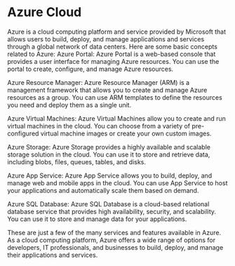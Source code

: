# Azure Cloud
Azure is a cloud computing platform and service provided by Microsoft that allows users to build, deploy, and manage applications and services through a global network of data centers. Here are some basic concepts related to Azure:
Azure Portal: Azure Portal is a web-based console that provides a user interface for managing Azure resources. You can use the portal to create, configure, and manage Azure resources.

Azure Resource Manager: Azure Resource Manager (ARM) is a management framework that allows you to create and manage Azure resources as a group. You can use ARM templates to define the resources you need and deploy them as a single unit.

Azure Virtual Machines: Azure Virtual Machines allow you to create and run virtual machines in the cloud. You can choose from a variety of pre-configured virtual machine images or create your own custom images.

Azure Storage: Azure Storage provides a highly available and scalable storage solution in the cloud. You can use it to store and retrieve data, including blobs, files, queues, tables, and disks.

Azure App Service: Azure App Service allows you to build, deploy, and manage web and mobile apps in the cloud. You can use App Service to host your applications and automatically scale them based on demand.

Azure SQL Database: Azure SQL Database is a cloud-based relational database service that provides high availability, security, and scalability. You can use it to store and manage data for your applications.

These are just a few of the many services and features available in Azure. As a cloud computing platform, Azure offers a wide range of options for developers, IT professionals, and businesses to build, deploy, and manage their applications and services.
